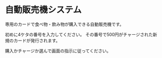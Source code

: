 # 自動販売機システム

専用のカードで食べ物・飲み物が購入できる自動販売機です。

初めに4ケタの番号を入力してください。
その番号で500円がチャージされた新規のカードが発行されます。

購入かチャージか選んで画面の指示に従ってください。

